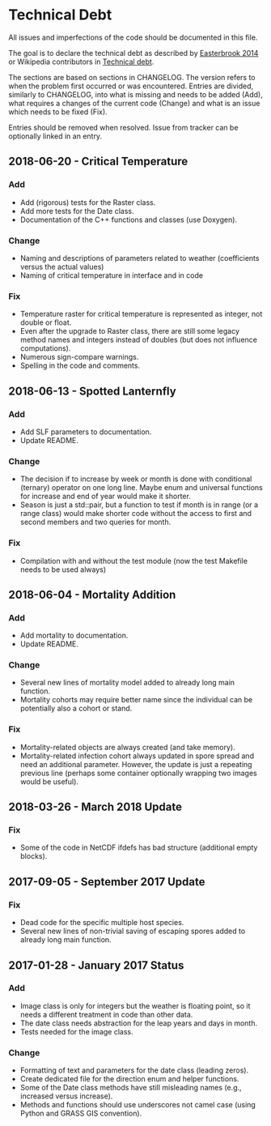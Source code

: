 # Technical Debt

All issues and imperfections of the code should be documented in this
file.

The goal is to declare the technical debt as described by
[Easterbrook 2014](http://doi.org/10.1038/ngeo2283) or Wikipedia
contributors in
[Technical debt](https://en.wikipedia.org/wiki/Technical_debt).

The sections are based on sections in CHANGELOG. The version refers to
when the problem first occurred or was encountered. Entries are divided,
similarly to CHANGELOG, into what is missing and needs to be added (Add),
what requires a changes of the current code (Change) and what is an
issue which needs to be fixed (Fix).

Entries should be removed when resolved. Issue from tracker can be
optionally linked in an entry.

## 2018-06-20 - Critical Temperature

### Add

- Add (rigorous) tests for the Raster class.
- Add more tests for the Date class.
- Documentation of the C++ functions and classes (use Doxygen).

### Change

- Naming and descriptions of parameters related to weather
  (coefficients versus the actual values)
- Naming of critical temperature in interface and in code

### Fix

- Temperature raster for critical temperature is represented as integer,
  not double or float.
- Even after the upgrade to Raster class, there are still some legacy
  method names and integers instead of doubles (but does not influence
  computations).
- Numerous sign-compare warnings.
- Spelling in the code and comments.

## 2018-06-13 - Spotted Lanternfly

### Add

- Add SLF parameters to documentation.
- Update README.

### Change

- The decision if to increase by week or month is done with conditional
  (ternary) operator on one long line. Maybe enum and universal
  functions for increase and end of year would make it shorter.
- Season is just a std::pair, but a function to test if month is in
  range (or a range class) would make shorter code without the access to
  first and second members and two queries for month.

### Fix

- Compilation with and without the test module (now the test Makefile
  needs to be used always)

## 2018-06-04 - Mortality Addition

### Add

- Add mortality to documentation.
- Update README.

### Change

- Several new lines of mortality model added to already long main
  function.
- Mortality cohorts may require better name since the individual can be
  potentially also a cohort or stand.

### Fix

- Mortality-related objects are always created (and take memory).
- Mortality-related infection cohort always updated in spore spread and
  need an additional parameter. However, the update is just a repeating
  previous line (perhaps some container optionally wrapping two images
  would be useful).

## 2018-03-26 - March 2018 Update

### Fix

- Some of the code in NetCDF ifdefs has bad structure (additional empty
  blocks).

## 2017-09-05 - September 2017 Update

### Fix

- Dead code for the specific multiple host species.
- Several new lines of non-trivial saving of escaping spores added to
  already long main function.

## 2017-01-28 - January 2017 Status

### Add

- Image class is only for integers but the weather is floating point,
  so it needs a different treatment in code than other data.
- The date class needs abstraction for the leap years and days in month.
- Tests needed for the image class.

### Change

- Formatting of text and parameters for the date class (leading zeros).
- Create dedicated file for the direction enum and helper functions.
- Some of the Date class methods have still misleading names (e.g.,
  increased versus increase).
- Methods and functions should use underscores not camel case (using
  Python and GRASS GIS convention).
